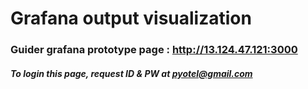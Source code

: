 # Grafana output visualization

### Guider grafana prototype page : http://13.124.47.121:3000
##### To login this page, request ID & PW at pyotel@gmail.com
